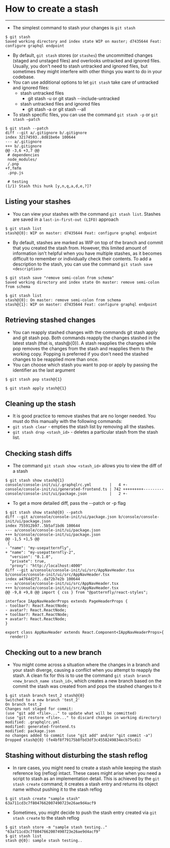 # How to create a stash
------
* The simplest command to stash your changes is `git stash`
```
$ git stash
Saved working directory and index state WIP on master; d7435644 Feat: configure graphql endpoint
```
* By default, `git stash` stores (or `stashes`) the uncommitted changes (staged and unstaged files) and overlooks untracked and ignored files. Usually, you don't need to stash untracked and ignored files, but sometimes they might interfere with other things you want to do in your codebase.
* You can use additional options to let `git stash` take care of untracked and ignored files:
	* stash untracked files
		* git stash -u or git stash --include-untracked
	* stash untracked files and ignored files
		* git stash -a or git stash --all
* To stash specific files, you can use the command `git stash -p` or `git stash –patch`
```
$ git stash --patch
diff --git a/.gitignore b/.gitignore
index 32174593..8d81be6e 100644
--- a/.gitignore
+++ b/.gitignore
@@ -3,6 +3,7 @@
 # dependencies
 node_modules/
 /.pnp
+f,fmfm
 .pnp.js

 # testing
(1/1) Stash this hunk [y,n,q,a,d,e,?]?
```
## Listing your stashes
* You can view your stashes with the command `git stash list`. Stashes are saved in a `last-in-first-out (LIFO)` approach
```
$ git stash list
stash@{0}: WIP on master: d7435644 Feat: configure graphql endpoint
```
* By default, stashes are marked as WIP on top of the branch and commit that you created the stash from. However, this limited amount of information isn't helpful when you have multiple stashes, as it becomes difficult to remember or individually check their contents. To add a description to the stash, you can use the command `git stash save <description>`
```
$ git stash save "remove semi-colon from schema"
Saved working directory and index state On master: remove semi-colon from schema

$ git stash list
stash@{0}: On master: remove semi-colon from schema
stash@{1}: WIP on master: d7435644 Feat: configure graphql endpoint
```
## Retrieving stashed changes
* You can reapply stashed changes with the commands git stash apply and git stash pop. Both commands reapply the changes stashed in the latest stash (that is, stash@{0}). A stash reapplies the changes while pop removes the changes from the stash and reapplies them to the working copy. Popping is preferred if you don't need the stashed changes to be reapplied more than once.
* You can choose which stash you want to pop or apply by passing the identifier as the last argument
```
$ git stash pop stash@{1} 
```
```
$ git stash apply stash@{1}
```
## Cleaning up the stash
* It is good practice to remove stashes that are no longer needed. You must do this manually with the following commands:
* `git stash clear` - empties the stash list by removing all the stashes.
* `git stash drop <stash_id>` - deletes a particular stash from the stash list.
## Checking stash diffs
* The command `git stash show <stash_id>` allows you to view the diff of a stash
```
$ git stash show stash@{1}
console/console-init/ui/.graphqlrc.yml        |   4 +-
console/console-init/ui/generated-frontend.ts | 742 +++++++++---------
console/console-init/ui/package.json          |   2 +-
```
* To get a more detailed diff, pass the --patch or -p flag
```
$ git stash show stash@{0} --patch
diff --git a/console/console-init/ui/package.json b/console/console-init/ui/package.json
index 755912b97..5b5af1bd6 100644
--- a/console/console-init/ui/package.json
+++ b/console/console-init/ui/package.json
@@ -1,5 +1,5 @@
 {
- "name": "my-usepatternfly",
+ "name": "my-usepatternfly-2",
  "version": "0.1.0",
  "private": true,
  "proxy": "http://localhost:4000"
diff --git a/console/console-init/ui/src/AppNavHeader.tsx b/console/console-init/ui/src/AppNavHeader.tsx
index a4764d2f3..da72b7e2b 100644
--- a/console/console-init/ui/src/AppNavHeader.tsx
+++ b/console/console-init/ui/src/AppNavHeader.tsx
@@ -9,8 +9,8 @@ import { css } from "@patternfly/react-styles";

interface IAppNavHeaderProps extends PageHeaderProps {
- toolbar?: React.ReactNode;
- avatar?: React.ReactNode;
+ toolbar?: React.ReactNode;
+ avatar?: React.ReactNode;
}

export class AppNavHeader extends React.Component<IAppNavHeaderProps>{
  render()
```
## Checking out to a new branch
* You might come across a situation where the changes in a branch and your stash diverge, causing a conflict when you attempt to reapply the stash. A clean fix for this is to use the command `git stash branch <new_branch_name stash_id>`, which creates a new branch based on the commit the stash was created from and pops the stashed changes to it
```
$ git stash branch test_2 stash@{0}
Switched to a new branch 'test_2'
On branch test_2
Changes not staged for commit:
(use "git add <file>..." to update what will be committed)
(use "git restore <file>..." to discard changes in working directory)
modified: .graphqlrc.yml
modified: generated-frontend.ts
modified: package.json
no changes added to commit (use "git add" and/or "git commit -a")
Dropped stash@{0} (fe4bf8f79175b8fbd3df3c4558249834ecb75cd1)
```
## Stashing without disturbing the stash reflog
* In rare cases, you might need to create a stash while keeping the stash reference log (reflog) intact. These cases might arise when you need a script to stash as an implementation detail. This is achieved by the `git stash create` command; it creates a stash entry and returns its object name without pushing it to the stash reflog
```
$ git stash create "sample stash"
63a711cd3c7f8047662007490723e26ae9d4acf9
```
* Sometimes, you might decide to push the stash entry created via `git stash create` to the stash reflog
```
$ git stash store -m "sample stash testing.." "63a711cd3c7f8047662007490723e26ae9d4acf9"
$ git stash list
stash @{0}: sample stash testing..
```
